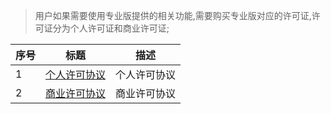 > 用户如果需要使用专业版提供的相关功能,需要购买专业版对应的许可证,许可证分为个人许可证和商业许可证;

| 序号 | 标题                                                       | 描述         |
| ---- | ---------------------------------------------------------- | ------------ |
| 1    | [个人许可协议](zh-cn/license_agreement/personal_license)   | 个人许可协议 |
| 2    | [商业许可协议](zh-cn/license_agreement/commercial_license) | 商业许可协议 |
